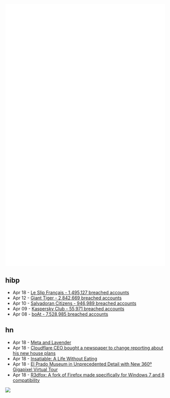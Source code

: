 ![Metrics](https://raw.githubusercontent.com/phixion/phixion/master/metrics.svg)

## hibp

<!--
for https://github.com/phixion/phixion/blob/main/.github/workflows/feeds.yml
-->
<!--START_SECTION:haveibeenpwnd-->
- Apr 18 - [Le Slip Français - 1,495,127 breached accounts](https://haveibeenpwned.com/PwnedWebsites#LeSlipFrancais)
- Apr 12 - [Giant Tiger - 2,842,669 breached accounts](https://haveibeenpwned.com/PwnedWebsites#GiantTiger)
- Apr 10 - [Salvadoran Citizens - 946,989 breached accounts](https://haveibeenpwned.com/PwnedWebsites#SalvadoranCitizens)
- Apr 09 - [Kaspersky Club - 55,971 breached accounts](https://haveibeenpwned.com/PwnedWebsites#KasperskyClub)
- Apr 08 - [boAt - 7,528,985 breached accounts](https://haveibeenpwned.com/PwnedWebsites#boAt)
<!--END_SECTION:haveibeenpwnd-->

## hn

<!--
for https://github.com/phixion/phixion/blob/main/.github/workflows/feeds.yml
-->
<!--START_SECTION:hn-->
- Apr 18 - [Meta and Lavender](https://blog.paulbiggar.com/meta-and-lavender/)
- Apr 18 - [Cloudflare CEO bought a newspaper to change reporting about his new house plans](https://www.bloomberg.com/news/articles/2024-04-17/cloudflare-billionaire-matthew-prince-fights-utah-locals-over-house-dogs-wall)
- Apr 18 - [Insatiable: A Life Without Eating](https://longreads.com/2024/04/18/crohns-life-without-eating/)
- Apr 18 - [El Prado Museum in Unprecedented Detail with New 360º Gigapixel Virtual Tour](https://www.museodelprado.es/visita-virtual-coleccion-2023)
- Apr 18 - [R3dfox: A fork of Firefox made specifically for Windows 7 and 8 compatibility](https://github.com/Eclipse-Community/r3dfox)
<!--END_SECTION:hn-->

<!--
for https://yhype.me
-->
![](https://hit.yhype.me/github/profile?user_id=13013670)
